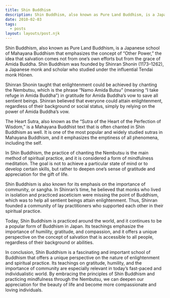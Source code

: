 ```yaml
---
title: Shin Buddhism
description: Shin Buddhism, also known as Pure Land Buddhism, is a Japanese school of Mahayana Buddhism that emphasizes the concept of “Other Power,” the idea that salvation comes not from one’s own efforts but from the grace of Amida Buddha. Shin Buddhism was founded by Shinran Shonin (1173–1262), a Japanese monk and scholar who studied under the influential Tendai monk Hōnen.
date: 2010-02-03
tags:
  - posts
layout: layouts/post.njk
---
```


Shin Buddhism, also known as Pure Land Buddhism, is a Japanese school of Mahayana Buddhism that emphasizes the concept of “Other Power,” the idea that salvation comes not from one’s own efforts but from the grace of Amida Buddha. Shin Buddhism was founded by Shinran Shonin (1173–1262), a Japanese monk and scholar who studied under the influential Tendai monk Hōnen.

Shinran Shonin taught that enlightenment could be achieved by chanting the Nembutsu, which is the phrase “Namo Amida Butsu” (meaning “I take refuge in Amida Buddha”) in gratitude for Amida Buddha’s vow to save all sentient beings. Shinran believed that everyone could attain enlightenment, regardless of their background or social status, simply by relying on the power of Amida Buddha’s vow.

The Heart Sutra, also known as the “Sutra of the Heart of the Perfection of Wisdom,” is a Mahayana Buddhist text that is often chanted in Shin Buddhism as well. It is one of the most popular and widely studied sutras in Mahayana Buddhism, and it emphasizes the emptiness of all phenomena, including the self.

In Shin Buddhism, the practice of chanting the Nembutsu is the main method of spiritual practice, and it is considered a form of mindfulness meditation. The goal is not to achieve a particular state of mind or to develop certain skills, but rather to deepen one’s sense of gratitude and appreciation for the gift of life.

Shin Buddhism is also known for its emphasis on the importance of community, or sangha. In Shinran’s time, he believed that monks who lived in isolation and practiced asceticism were missing the point of Buddhism, which was to help all sentient beings attain enlightenment. Thus, Shinran founded a community of lay practitioners who supported each other in their spiritual practice.

Today, Shin Buddhism is practiced around the world, and it continues to be a popular form of Buddhism in Japan. Its teachings emphasize the importance of humility, gratitude, and compassion, and it offers a unique perspective on the concept of salvation that is accessible to all people, regardless of their background or abilities.

In conclusion, Shin Buddhism is a fascinating and important school of Buddhism that offers a unique perspective on the nature of enlightenment and spiritual practice. Its teachings on gratitude, humility, and the importance of community are especially relevant in today’s fast-paced and individualistic world. By embracing the principles of Shin Buddhism and practicing mindfulness through the Nembutsu, we can deepen our appreciation for the beauty of life and become more compassionate and loving individuals.
